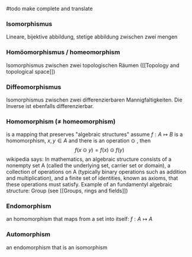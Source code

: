 
#todo  make complete and translate



### Isomorphismus
Lineare, bijektive abbildung, stetige abbildung zwischen zwei mengen


### Homöomorphismus / homeomorphism
Isomorphismus zwischen zwei topologischen Räumen ([[Topology and topological space]]) 


### Diffeomorphismus
Isomorphismus zwischen zwei differenzierbaren Mannigfaltigkeiten. Die Inverse ist ebenfalls differenzierbar.


### Homomorphism ($\neq$ homeomorphism)
is a mapping that preserves "algebraic structures"
assume $f:A \mapsto B$ is a homomorphism, $x,y \in A$ and there is an operation $\odot$ , then 
$$f(x\odot y) = f(x) \odot f(y) $$
wikipedia says: In mathematics, an algebraic structure consists of a nonempty set A (called the underlying set, carrier set or domain), a collection of operations on A (typically binary operations such as addition and multiplication), and a finite set of identities, known as axioms, that these operations must satisfy.
Example of an fundamentyl algebraic structure: Group (see [[Groups, rings and fields]])


### Endomorphism
an homomorphism that maps from a set into itself: $f:A\mapsto A$


### Automorphism
an endomorphism that is an isomorphism
